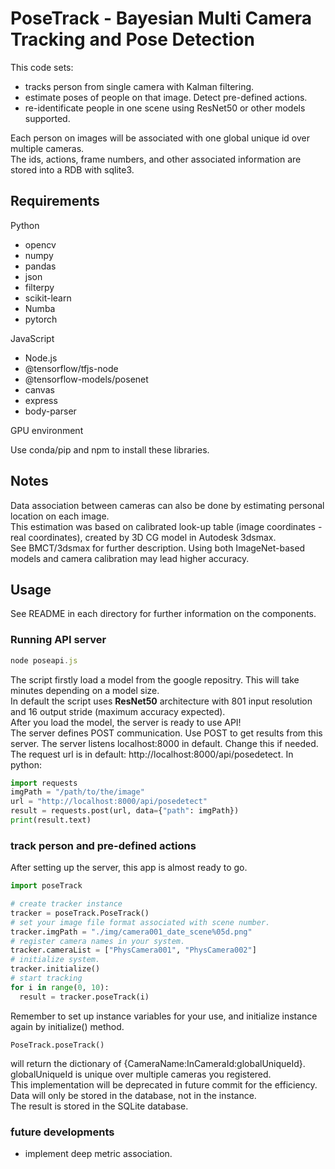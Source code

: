 # PoseTrack - Bayesian Multi Camera Tracking and Pose Detection  
This code sets:  
- tracks person from single camera with Kalman filtering.  
- estimate poses of people on that image. Detect pre-defined actions.   
- re-identificate people in one scene using ResNet50 or other models supported.  

Each person on images will be associated with one global unique id over multiple cameras.  
The ids, actions, frame numbers, and other associated information are stored into a RDB with sqlite3.  

## Requirements
Python  
- opencv  
- numpy  
- pandas  
- json  
- filterpy 
- scikit-learn  
- Numba  
- pytorch

JavaScript  
- Node.js  
- @tensorflow/tfjs-node  
- @tensorflow-models/posenet  
- canvas  
- express  
- body-parser

GPU environment  
  
Use conda/pip and npm to install these libraries.  
## Notes  
Data association between cameras can also be done by estimating personal location on each image.  
This estimation was based on calibrated look-up table (image coordinates - real coordinates), created by 3D CG model in Autodesk 3dsmax.  
See BMCT/3dsmax for further description. Using both ImageNet-based models and camera calibration may lead higher accuracy.  

## Usage  
See README in each directory for further information on the components.   
### Running API server  
```javascript
node poseapi.js
```
The script firstly load a model from the google repositry. This will take minutes depending on a model size.  
In default the script uses **ResNet50** architecture with 801 input resolution and 16 output stride (maximum accuracy expected).  
After you load the model, the server is ready to use API!  
The server defines POST communication. Use POST to get results from this server. The server listens localhost:8000 in default. Change this if needed.  
The request url is in default: http://localhost:8000/api/posedetect.
In python:   
```python
import requests
imgPath = "/path/to/the/image"
url = "http://localhost:8000/api/posedetect"
result = requests.post(url, data={"path": imgPath})
print(result.text)
```
### track person and pre-defined actions  
After setting up the server, this app is almost ready to go.  
```python
import poseTrack

# create tracker instance
tracker = poseTrack.PoseTrack()
# set your image file format associated with scene number.
tracker.imgPath = "./img/camera001_date_scene%05d.png"
# register camera names in your system.
tracker.cameraList = ["PhysCamera001", "PhysCamera002"]
# initialize system.
tracker.initialize()
# start tracking
for i in range(0, 10):
  result = tracker.poseTrack(i)
```
Remember to set up instance variables for your use, and initialize instance again by initialize() method.  
```
PoseTrack.poseTrack()
```
will return the dictionary of {CameraName:InCameraId:globalUniqueId}. globalUniqueId is unique over multiple cameras you registered.  
This implementation will be deprecated in future commit for the efficiency. Data will only be stored in the database, not in the instance.  
The result is stored in the SQLite database.   
### future developments  
- implement deep metric association.
